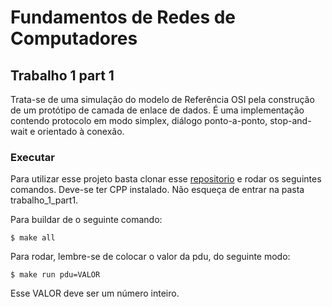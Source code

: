 # Fundamentos de Redes de Computadores

## Trabalho 1 part 1

Trata-se de uma simulação do modelo de Referência OSI pela construção de um protótipo de camada de enlace de dados. É uma implementação contendo protocolo em modo simplex, diálogo ponto-a-ponto, stop-and-wait e orientado à conexão.

### Executar

Para utilizar esse projeto basta clonar esse [repositorio](https://github.com/giovannabbottino/frc.git) e rodar os seguintes comandos. Deve-se ter CPP instalado. Não esqueça de entrar na pasta trabalho_1_part1.

Para buildar de o seguinte comando:
~~~
$ make all
~~~

Para rodar, lembre-se de colocar o valor da pdu, do seguinte modo:
~~~
$ make run pdu=VALOR
~~~

Esse VALOR deve ser um número inteiro.
